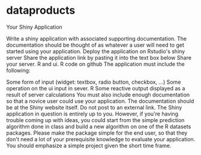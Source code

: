 dataproducts
============
Your Shiny Application

Write a shiny application with associated supporting documentation.
The documentation should be thought of as whatever a user will need to get started using your application.
Deploy the application on Rstudio's shiny server Share the application link by pasting it into the text box below Share your server.
R and ui.
R code on github The application must include the following:

Some form of input (widget: textbox, radio button, checkbox, ...) 
Some operation on the ui input in sever.
R Some reactive output displayed as a result of server calculations You must also include enough documentation so that a novice user could use your application.
The documentation should be at the Shiny website itself.
Do not post to an external link.
The Shiny application in question is entirely up to you.
However, if you're having trouble coming up with ideas, you could start from the simple prediction algorithm done in class and build a new algorithm on one of the R datasets packages.
Please make the package simple for the end user, so that they don't need a lot of your prerequisite knowledge to evaluate your application. You should emphasize a simple project given the short time frame.
